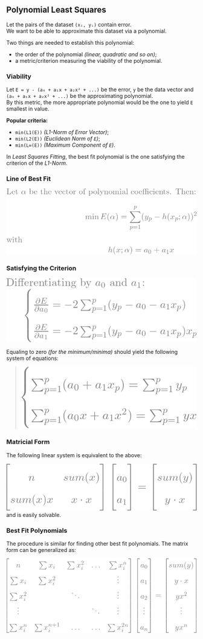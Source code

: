 ## Polynomial Least Squares
Let the pairs of the dataset `(xᵢ, yᵢ)` contain error.  
We want to be able to approximate this dataset via a polynomial.  

Two things are needed to establish this polynomial:  
* the order of the polynomial *(linear, quadratic and so on)*;  
* a metric/criterion measuring the viability of the polynomial.  

### Viability
Let `E = y - (a₀ + a₁x + a₂x² + ...)` be the error, `y` be the data vector and `(a₀ + a₁x + a₂x² + ...)` be the approximating polynomial.  
By this metric, the more appropriate polynomial would be the one to yield `E` smallest in value.  

**Popular criteria:**  
* `min(L1(E))` *(L1-Norm of Error Vector)*;  
* `min(L2(E))` *(Euclidean Norm of `E`)*;  
* `min(L∞(E))` *(Maximum Component of `E`)*.  

In *Least Squares Fitting*, the best fit polynomial is the one satisfying the criterion of the *L1-Norm*.  

### Line of Best Fit
![line](/img/approx/line.png)  

### Satisfying the Criterion
![diff_line](/img/approx/diff_line.png)  

Equaling to zero *(for the minimum/minima)* should yield the following system of equations:  
> ![syseq](/img/approx/syseq.png)

### Matricial Form
The following linear system is equivalent to the above:  

![syseq2](/img/approx/syseq2.png)  
and is easily solvable. 

### Best Fit Polynomials
The procedure is similar for finding other best fit polynomials. The matrix form can be generalized as:  

![monster](/img/approx/monster.png)  

